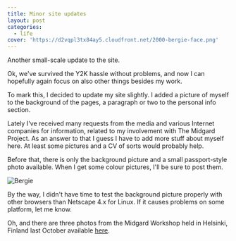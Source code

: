 ```yaml
---
title: Minor site updates
layout: post
categories:
  - life
cover: 'https://d2vqpl3tx84ay5.cloudfront.net/2000-bergie-face.png'
---
```

Another small-scale update to the site.

Ok, we've survived the Y2K hassle without problems, and now I can hopefully again focus on also other things besides my work.

To mark this, I decided to update my site slightly. I added a picture of myself to the background of the pages, a paragraph or two to the personal info section.

Lately I've received many requests from the media and various Internet companies for information, related to my involvement with The Midgard Project. As an answer to that I guess I have to add more stuff about myself here. At least some pictures and a CV of sorts would probably help.

Before that, there is only the background picture and a small passport-style photo available. When I get some colour pictures, I'll be sure to post them.

![Bergie](https://d2vqpl3tx84ay5.cloudfront.net/2000-bergie-face.png)

By the way, I didn't have time to test the background picture properly with other browsers than Netscape 4.x for Linux. If it causes problems on some platform, let me know.

Oh, and there are three photos from the Midgard Workshop held in Helsinki, Finland last October available [here](http://web.archive.org/web/200101161630/http://bergie.greywolves.org/misc/workshop/). 
